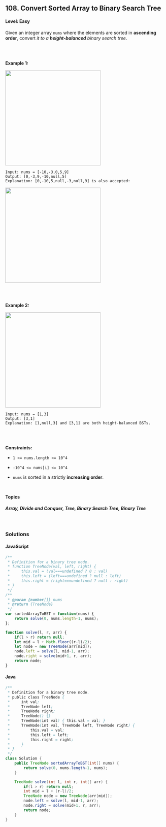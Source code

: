 ## 108. Convert Sorted Array to Binary Search Tree
#### Level: Easy


Given an integer array `nums` where the elements are sorted in **ascending order**, convert *it to a
**height-balanced** binary search tree*.

<br><br>


**Example 1:** 

<img src="https://assets.leetcode.com/uploads/2021/02/18/btree1.jpg" width="300px"/>  <br>  

```
Input: nums = [-10,-3,0,5,9]
Output: [0,-3,9,-10,null,5]
Explanation: [0,-10,5,null,-3,null,9] is also accepted:
```
<img src="https://assets.leetcode.com/uploads/2021/02/18/btree2.jpg" width="300px" />

<br> <br> 


**Example 2:**

<img src="https://assets.leetcode.com/uploads/2021/02/18/btree.jpg" width="300px"/>  <br>  

```
Input: nums = [1,3]
Output: [3,1]
Explanation: [1,null,3] and [3,1] are both height-balanced BSTs.
```

<br>



<br>

**Constraints:**
- `1 <= nums.length <= 10^4`

- `-10^4 <= nums[i] <= 10^4`

- `nums` is sorted in a strictly **increasing order**.


<br>

**Topics** 

##### Array, Divide and Conquer, Tree, Binary Search Tree, Binary Tree


<br>

### Solutions

#### JavaScript
```javascript
/**
 * Definition for a binary tree node.
 * function TreeNode(val, left, right) {
 *     this.val = (val===undefined ? 0 : val)
 *     this.left = (left===undefined ? null : left)
 *     this.right = (right===undefined ? null : right)
 * }
 */
/**
 * @param {number[]} nums
 * @return {TreeNode}
 */
var sortedArrayToBST = function(nums) {
    return solve(0, nums.length-1, nums);
};

function solve(l, r, arr) {
    if(l > r) return null;
    let mid = l + Math.floor((r-l)/2);
    let node = new TreeNode(arr[mid]);
    node.left = solve(l, mid-1, arr);
    node.right = solve(mid+1, r, arr);
    return node;
}
```

#### Java
```java
/**
 * Definition for a binary tree node.
 * public class TreeNode {
 *     int val;
 *     TreeNode left;
 *     TreeNode right;
 *     TreeNode() {}
 *     TreeNode(int val) { this.val = val; }
 *     TreeNode(int val, TreeNode left, TreeNode right) {
 *         this.val = val;
 *         this.left = left;
 *         this.right = right;
 *     }
 * }
 */
class Solution {
    public TreeNode sortedArrayToBST(int[] nums) {
        return solve(0, nums.length-1, nums);
    }

    TreeNode solve(int l, int r, int[] arr) {
        if(l > r) return null;
        int mid = l + (r-l)/2;
        TreeNode node = new TreeNode(arr[mid]);
        node.left = solve(l, mid-1, arr);
        node.right = solve(mid+1, r, arr);
        return node;
    }
}
```
